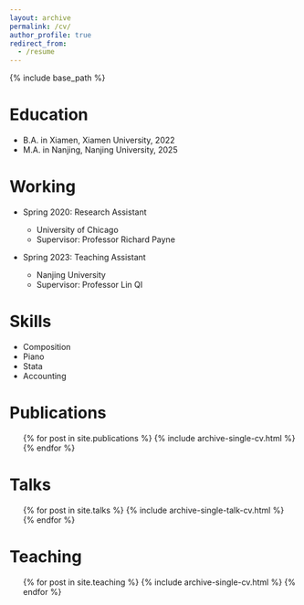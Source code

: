 ```yaml
---
layout: archive
permalink: /cv/
author_profile: true
redirect_from:
  - /resume
---
```


{% include base_path %}

Education
======
* B.A. in Xiamen, Xiamen University, 2022
* M.A. in Nanjing, Nanjing University, 2025
  

Working
======
* Spring 2020: Research Assistant
  * University of Chicago
  * Supervisor: Professor Richard Payne

* Spring 2023: Teaching Assistant
  * Nanjing University
  * Supervisor: Professor Lin QI

Skills
======
* Composition
* Piano
* Stata
* Accounting

Publications
======
  <ul>{% for post in site.publications %}
    {% include archive-single-cv.html %}
  {% endfor %}</ul>
  
Talks
======
  <ul>{% for post in site.talks %}
    {% include archive-single-talk-cv.html %}
  {% endfor %}</ul>
  
Teaching
======
  <ul>{% for post in site.teaching %}
    {% include archive-single-cv.html %}
  {% endfor %}</ul>
  
